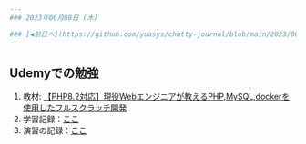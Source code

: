 ```yaml
---
### 2023年06月08日 (木)

### [◀️前日へ](https://github.com/yuasys/chatty-journal/blob/main/2023/06/2023-06-07.md)&emsp;&emsp;&emsp;&emsp;[翌日へ▶️](https://github.com/yuasys/chatty-journal/blob/main/2023/06/2023-06-07.md)
---
```

## Udemyでの勉強

1. 教材: [【PHP8.2対応】現役Webエンジニアが教えるPHP,MySQL,dockerを使用したフルスクラッチ開発](https://www.udemy.com/course/webphpmysqldocker/)
2. 学習記録：[ここ](https://hackmd.io/@yuasys/HkJLebTIh)
3. 演習の記録：[ここ](#)
